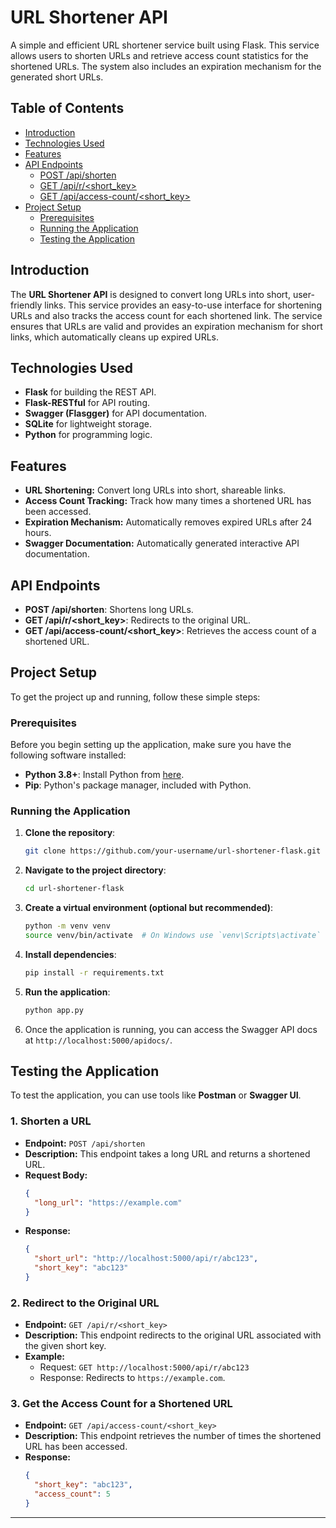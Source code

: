# URL Shortener API

A simple and efficient URL shortener service built using Flask. This service allows users to shorten URLs and retrieve access count statistics for the shortened URLs. The system also includes an expiration mechanism for the generated short URLs.

## Table of Contents

- [Introduction](#introduction)
- [Technologies Used](#technologies-used)
- [Features](#features)
- [API Endpoints](#api-endpoints)
  - [POST /api/shorten](#post-apishorten)
  - [GET /api/r/<short_key>](#get-apirshort_key)
  - [GET /api/access-count/<short_key>](#get-apiaccess-countshort_key)
- [Project Setup](#project-setup)
  - [Prerequisites](#prerequisites)
  - [Running the Application](#running-the-application)
  - [Testing the Application](#testing-the-application)

## Introduction

The **URL Shortener API** is designed to convert long URLs into short, user-friendly links. This service provides an easy-to-use interface for shortening URLs and also tracks the access count for each shortened link. The service ensures that URLs are valid and provides an expiration mechanism for short links, which automatically cleans up expired URLs.

## Technologies Used

- **Flask** for building the REST API.
- **Flask-RESTful** for API routing.
- **Swagger (Flasgger)** for API documentation.
- **SQLite** for lightweight storage.
- **Python** for programming logic.

## Features

- **URL Shortening:** Convert long URLs into short, shareable links.
- **Access Count Tracking:** Track how many times a shortened URL has been accessed.
- **Expiration Mechanism:** Automatically removes expired URLs after 24 hours.
- **Swagger Documentation:** Automatically generated interactive API documentation.

## API Endpoints

- **POST /api/shorten**: Shortens long URLs.
- **GET /api/r/<short_key>**: Redirects to the original URL.
- **GET /api/access-count/<short_key>**: Retrieves the access count of a shortened URL.

## Project Setup

To get the project up and running, follow these simple steps:

### Prerequisites

Before you begin setting up the application, make sure you have the following software installed:

- **Python 3.8+**: Install Python from [here](https://www.python.org/downloads/).
- **Pip**: Python's package manager, included with Python.

### Running the Application

1. **Clone the repository**:
    ```bash
    git clone https://github.com/your-username/url-shortener-flask.git
    ```
2. **Navigate to the project directory**:
    ```bash
    cd url-shortener-flask
    ```
3. **Create a virtual environment (optional but recommended)**:
    ```bash
    python -m venv venv
    source venv/bin/activate  # On Windows use `venv\Scripts\activate`
    ```
4. **Install dependencies**:
    ```bash
    pip install -r requirements.txt
    ```
5. **Run the application**:
    ```bash
    python app.py
    ```

6. Once the application is running, you can access the Swagger API docs at `http://localhost:5000/apidocs/`.

## Testing the Application

To test the application, you can use tools like **Postman** or **Swagger UI**.

### 1. **Shorten a URL**

- **Endpoint:** `POST /api/shorten`
- **Description:** This endpoint takes a long URL and returns a shortened URL.
- **Request Body:**
    ```json
    {
      "long_url": "https://example.com"
    }
    ```
- **Response:**
    ```json
    {
      "short_url": "http://localhost:5000/api/r/abc123",
      "short_key": "abc123"
    }
    ```

### 2. **Redirect to the Original URL**

- **Endpoint:** `GET /api/r/<short_key>`
- **Description:** This endpoint redirects to the original URL associated with the given short key.
- **Example:**
    - Request: `GET http://localhost:5000/api/r/abc123`
    - Response: Redirects to `https://example.com`.

### 3. **Get the Access Count for a Shortened URL**

- **Endpoint:** `GET /api/access-count/<short_key>`
- **Description:** This endpoint retrieves the number of times the shortened URL has been accessed.
- **Response:**
    ```json
    {
      "short_key": "abc123",
      "access_count": 5
    }
    ```

---
